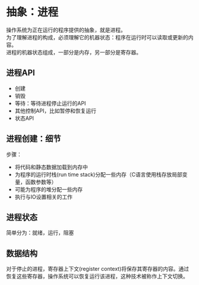 
# 抽象：进程

操作系统为正在运行的程序提供的抽象，就是进程。  
为了理解进程的构成，必须理解它的机器状态：程序在运行时可以读取或更新的内容。  
进程的机器状态组成，一部分是内存，另一部分是寄存器。

## 进程API
- 创建
- 销毁
- 等待：等待进程停止运行的API
- 其他控制API，比如暂停和恢复运行
- 状态API

## 进程创建：细节
步骤：
- 将代码和静态数据加载到内存中
- 为程序的运行时栈(run time stack)分配一些内存（C语言使用栈存放局部变量，函数参数等）
- 可能为程序的堆分配一些内存
- 执行与IO设置相关的工作

## 进程状态
简单分为：就绪，运行，阻塞

## 数据结构
对于停止的进程，寄存器上下文(register context)将保存其寄存器的内容。通过恢复这些寄存器，操作系统可以恢复运行该进程，这种技术被称作上下文切换。

## 